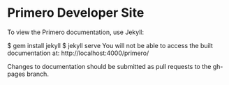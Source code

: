 # Primero Developer Site

To view the Primero documentation, use Jekyll:

$ gem install jekyll
$ jekyll serve
You will not be able to access the built documentation at: http://localhost:4000/primero/

Changes to documentation should be submitted as pull requests to the gh-pages branch.
